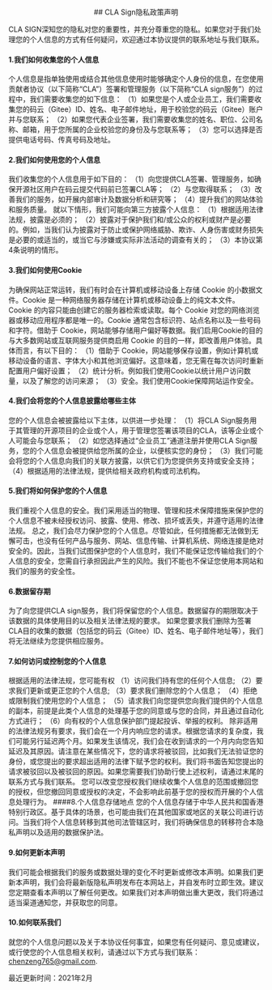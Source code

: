 <center>## CLA Sign隐私政策声明</center>

CLA SIGN深知您的隐私对您的重要性，并充分尊重您的隐私。如果您对于我们处理您的个人信息的方式有任何疑问，欢迎通过本协议提供的联系地址与我们联系。

#### 1.我们如何收集您的个人信息
个人信息是指单独使用或结合其他信息使用时能够确定个人身份的信息，在您使用贡献者协议（以下简称“CLA”）签署和管理服务（以下简称“CLA sign服务”）的过程中，我们需要收集您的如下信息：
（1）如果您是个人或企业员工，我们需要收集您的码云（Gitee）ID、姓名、电子邮件地址，用于校验您的码云（Gitee）账户并与您联系；
（2）如果您代表企业签署，我们需要收集您的姓名、职位、公司名称、邮箱，用于您所属的企业校验您的身份及与您联系等；
（3）您可以选择是否提供电话号码、传真号码及地址。
#### 2.我们如何使用您的个人信息
我们收集您的个人信息用于如下目的：
（1）向您提供CLA签署、管理服务，如确保开源社区用户在码云提交代码前已签署CLA等；
（2）与您取得联系；
（3）改善我们的服务，如开展内部审计及数据分析和研究等；
（4）提升我们的网站体验和服务质量。
就以下情形，我们可能向第三方披露个人信息：
（1）根据适用法律法规，披露是必须的；
（2）披露对于保护我们和/或公众的权利或财产是必要的。例如，当我们认为披露对于防止或保护网络威胁、欺诈、人身伤害或财务损失是必要的或适当的，或当它与涉嫌或实际非法活动的调查有关的；
（3）本协议第4条说明的情形。
#### 3.我们如何使用Cookie
为确保网站正常运转，我们有时会在计算机或移动设备上存储 Cookie 的小数据文件。Cookie 是一种网络服务器存储在计算机或移动设备上的纯文本文件。Cookie 的内容只能由创建它的服务器检索或读取。每个 Cookie 对您的网络浏览器或移动应用程序都是唯一的。Cookie 通常包含标识符、站点名称以及一些号码和字符。借助于 Cookie，网站能够存储用户偏好等数据。我们启用Cookie的目的与大多数网站或互联网服务提供商启用 Cookie 的目的一样，即改善用户体验。具体而言，有以下目的：
（1）借助于 Cookie，网站能够保存设置，例如计算机或移动设备的语言、字体大小和其他浏览偏好。这意味着，您无需在每次访问时重新配置用户偏好设置；
（2）统计分析。例如我们使用Cookie以统计用户访问数量，以及了解您的访问来源；
（3）安全。我们使用Cookie保障网站运作安全。
#### 4.我们会将您的个人信息披露给哪些主体
您的个人信息会被披露给以下主体，以供进一步处理：
（1）将CLA Sign服务用于其管理的开源项目的企业或个人，用于管理您签署该项目的CLA，该等企业或个人可能会与您联系；
（2）如您选择通过“企业员工”通道注册并使用CLA Sign服务，您的个人信息会被提供给您所属的企业，以便核实您的身份；
（3）我们可能会将您的个人信息向我们的关联方披露，以供它们为您提供务支持或安全支持；
（4）根据适用的法律法规，提供给相关政府机构或司法机构。
#### 5.我们将如何保护您的个人信息
我们重视个人信息的安全。我们采用适当的物理、管理和技术保障措施来保护您的个人信息不被未经授权访问、披露、使用、修改、损坏或丢失，并遵守适用的法律法规。
总之，我们会尽力保护您的个人信息。尽管如此，任何措施都无法做到无懈可击，也没有任何产品与服务、网站、信息传输、计算机系统、网络连接是绝对安全的。因此，当我们试图保护您的个人信息时，我们不能保证您传输给我们的个人信息的安全，您需自行承担因此产生的风险。我们不能也不保证您使用本网站和我们的服务的安全性。
#### 6.数据留存期
为了向您提供CLA sign服务，我们将保留您的个人信息。数据留存的期限取决于该数据的具体使用目的以及相关法律法规的要求。
如果您要求我们删除为签署CLA目的收集的数据（包括您的码云（Gitee）ID、姓名、电子邮件地址等），我们将无法继续为您提供相应服务。
#### 7.如何访问或控制您的个人信息
根据适用的法律法规，您可能有权
（1）访问我们持有您的任何个人信息;
（2）要求我们更新或更正您的个人信息;
（3）要求我们删除您的个人信息；
（4）拒绝或限制我们使用您的个人信息；
（5）请求我们向您提供您向我们提供的个人信息的副本，前提是此类个人信息的处理基于您的同意或与您的合同，并且通过自动化方式进行；
（6）向有权的个人信息保护部门提起投诉、举报的权利。
除非适用的法律法规另有要求，我们会在一个月内响应您的请求。根据您请求的复杂度，我们可能另行延迟两个月。如果发生该情况，我们会在收到请求的一个月内向您告知延迟及其原因。请注意在某些情况下，您的请求将被驳回，比如我们无法验证您的身份，或您提出的要求超出适用的法律下赋予您的权利。我们将书面告知您提出的请求被驳回以及被驳回的原因。如果您需要我们协助行使上述权利，请通过末尾的联系方式与我们联系。
您可以改变您授权我们继续收集个人信息的范围或撤回您的授权，但您撤回同意或授权的决定，不会影响此前基于您的授权而开展的个人信息处理行为。
####8.个人信息存储地点
您的个人信息存储于中华人民共和国香港特别行政区。基于具体的场景，也可能由我们在其他国家或地区的关联公司进行访问。当我们将个人信息转移到其他司法管辖区时，我们将确保信息的转移符合本隐私声明以及适用的数据保护法。
#### 9.如何更新本声明
我们可能会根据我们的服务或数据处理的变化不时更新或修改本声明。如果我们更新本声明，我们会将最新版隐私声明发布在本网站上，并自发布时立即生效。建议您定期查看本声明以了解任何更改。如果我们对本声明做出重大更改，我们将通过适当渠道通知您，并获取您的同意。
#### 10.如何联系我们
就您的个人信息问题以及关于本协议任何事宜，如果您有任何疑问、意见或建议，或行使您的个人信息相关权利，请通过以下方式与我们联系：chenzeng765@gmail.com. 

最近更新时间：2021年2月
